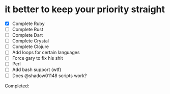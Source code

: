 # it better to keep your priority straight

- [X] Complete Ruby
- [ ] Complete Rust
- [ ] Complete Dart
- [ ] Complete Crystal
- [ ] Complete Clojure
- [ ] Add loops for certain languages
- [ ] Force gary to fix his shit
- [ ] Perl
- [ ] Add bash support (wtf) 
- [ ] Does @shadow01148 scripts work? 

Completed:


